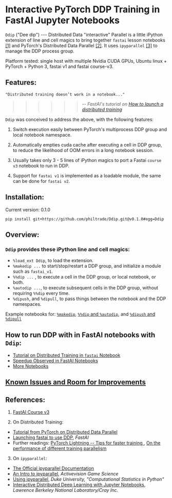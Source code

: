 # Interactive PyTorch DDP Training in FastAI Jupyter Notebooks

`Ddip` ("Dee dip") --- Distributed Data "interactive" Parallel is a little iPython extension of line and cell magics to bring together `fastai` lesson notebooks [[1]](#course_v3) and PyTorch's Distributed Data Parallel [[2]](#pytorchddp).  It uses `ipyparallel` [[3]](#ipp) to manage the DDP process group. 

Platform tested: single host with multiple Nvidia CUDA GPUs, Ubuntu linux + PyTorch + Python 3, fastai v1 and fastai course-v3.

## Features:

    "Distributed training doesn’t work in a notebook..."
>>>>>>-- *FastAI's tutorial on [How to launch a distributed training](https://docs.fast.ai/distributed.html)*

`Ddip` was conceived to address the above, with the following features:

1. Switch execution easily between PyTorch's multiprocess DDP group and local notebook namespace.

2. Automatically empties cuda cache after executing a cell in DDP group, to reduce the likelihood of OOM errors in a long notebook session.

3. Usually takes only 3 - 5 lines of iPython magics to port a Fastai `course v3` notebook to run in DDP.

4. Support for `fastai v1` is implemented as a loadable module, the same can be done for `fastai v2`.


## Installation:

Current version: 0.1.0

`pip install git+https://github.com/philtrade/Ddip.git@v0.1.0#egg=Ddip`

## Overview:
### `Ddip` provides these iPython line and cell magics:
* `%load_ext Ddip`,  to load the extension.
* `%makedip ...` to start/stop/restart a DDP group, and initialize a module such as `fastai_v1`.  
* `%%dip ...` , to execute a cell in the DDP group, or local notebook, or both.
* `%autodip ...`, to execute subsequent cells in the DDP group, without requiring `%%dip` every time.
* `%dipush`, and `%dipull`, to pass things between the notebook and the DDP namespaces.

Example notebooks for: [`%makedip`](notebooks/usage_%makedip.ipynb), [`%%dip` and `%autodip`](notebooks/usage_%%dip_%autodip.ipynb), and [`%dipush` and `%dipull`](notebooks/usage_%dipush_%dipull.ipynb)

## How to run DDP with in FastAI notebooks with `Ddip`:
* [Tutorial on Distributed Training in `fastai` Notebook](notebooks/Ddip_usage_fastai.ipynb)
* [Speedup Observed in FastAI Notebooks](docs/speedups_dl1.md)
* [More Notebooks](notebooks/)

## [Known Issues and Room for Improvements](Issues.md)

## References:

1. <a name="course_v3"></a> [FastAI Course v3](https://course.fast.ai/)

2. <a name="pytorchddp"></a>On Distributed Training:
* [Tutorial from PyTorch on Distributed Data Parallel](https://pytorch.org/tutorials/intermediate/ddp_tutorial.html)
* [Launching fastai to use DDP](https://docs.fast.ai/distributed.html), *FastAI*
* Further readings: [PyTorch Lightning -- Tips for faster training ](https://towardsdatascience.com/9-tips-for-training-lightning-fast-neural-networks-in-pytorch-8e63a502f565), [On the performance of different training parallelism](http://www.telesens.co/2019/04/04/distributed-data-parallel-training-using-pytorch-on-aws/)


3. <a name="ipp"></a>On `ipyparallel`:
* [The Official ipyparallel Documentation](https://ipyparallel.readthedocs.io/en/latest/intro.html)
* [An Intro to ipyparallel](http://activisiongamescience.github.io/2016/04/19/IPython-Parallel-Introduction/), *Activevision Game Science*
* [Using ipyparallel](http://people.duke.edu/~ccc14/sta-663-2016/19C_IPyParallel.html), *Duke University, "Computational Statistics in Python"*
* [Interactive Distributed Deep Learning with Jupyter Notebooks](https://sc18.supercomputing.org/proceedings/tech_poster/poster_files/post206s2-file3.pdf), *Lawrence Berkeley National Laboratory/Cray Inc.*



